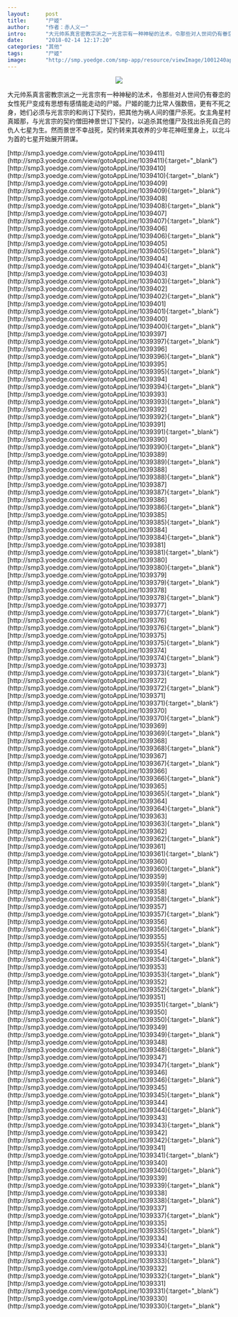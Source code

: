 ```yaml
---
layout:     post
title:      "尸姬"
author:     "作者：赤人义一"
intro:      "大元帅系真言密教宗派之一光言宗有一种神秘的法术，令那些对人世间仍有眷恋的女性死尸变成有思想有感情能走动的尸姬。尸姬的能力比常人强数倍，更有不死之身，她们必须与光言宗的和尚订下契约，把其他为祸人间的僵尸杀死。女主角星村真姬那，与光言宗的契约僧田神景世订下契约，以追杀其他僵尸及找出杀死自己的仇人七星为生。然而景世不幸战死，契约转来其收养的少年花神旺里身上，以北斗为首的七星开始展开阴谋。"
date:       "2018-02-14 12:17:20"
categories: "其他"
tags:       "尸姬"
image:      "http://smp.yoedge.com/smp-app/resource/viewImage/1001240appline.png"
---
```

<div style="text-align: center">
<p><img src="http://smp.yoedge.com/smp-app/resource/viewImage/1001240appline.png"/></p>
</div>
<p class="post-meta">
<span>大元帅系真言密教宗派之一光言宗有一种神秘的法术，令那些对人世间仍有眷恋的女性死尸变成有思想有感情能走动的尸姬。尸姬的能力比常人强数倍，更有不死之身，她们必须与光言宗的和尚订下契约，把其他为祸人间的僵尸杀死。女主角星村真姬那，与光言宗的契约僧田神景世订下契约，以追杀其他僵尸及找出杀死自己的仇人七星为生。然而景世不幸战死，契约转来其收养的少年花神旺里身上，以北斗为首的七星开始展开阴谋。</span>
</p>
[http://smp3.yoedge.com/view/gotoAppLine/1039411](http://smp3.yoedge.com/view/gotoAppLine/1039411){:target="_blank"}
[http://smp3.yoedge.com/view/gotoAppLine/1039410](http://smp3.yoedge.com/view/gotoAppLine/1039410){:target="_blank"}
[http://smp3.yoedge.com/view/gotoAppLine/1039409](http://smp3.yoedge.com/view/gotoAppLine/1039409){:target="_blank"}
[http://smp3.yoedge.com/view/gotoAppLine/1039408](http://smp3.yoedge.com/view/gotoAppLine/1039408){:target="_blank"}
[http://smp3.yoedge.com/view/gotoAppLine/1039407](http://smp3.yoedge.com/view/gotoAppLine/1039407){:target="_blank"}
[http://smp3.yoedge.com/view/gotoAppLine/1039406](http://smp3.yoedge.com/view/gotoAppLine/1039406){:target="_blank"}
[http://smp3.yoedge.com/view/gotoAppLine/1039405](http://smp3.yoedge.com/view/gotoAppLine/1039405){:target="_blank"}
[http://smp3.yoedge.com/view/gotoAppLine/1039404](http://smp3.yoedge.com/view/gotoAppLine/1039404){:target="_blank"}
[http://smp3.yoedge.com/view/gotoAppLine/1039403](http://smp3.yoedge.com/view/gotoAppLine/1039403){:target="_blank"}
[http://smp3.yoedge.com/view/gotoAppLine/1039402](http://smp3.yoedge.com/view/gotoAppLine/1039402){:target="_blank"}
[http://smp3.yoedge.com/view/gotoAppLine/1039401](http://smp3.yoedge.com/view/gotoAppLine/1039401){:target="_blank"}
[http://smp3.yoedge.com/view/gotoAppLine/1039400](http://smp3.yoedge.com/view/gotoAppLine/1039400){:target="_blank"}
[http://smp3.yoedge.com/view/gotoAppLine/1039397](http://smp3.yoedge.com/view/gotoAppLine/1039397){:target="_blank"}
[http://smp3.yoedge.com/view/gotoAppLine/1039396](http://smp3.yoedge.com/view/gotoAppLine/1039396){:target="_blank"}
[http://smp3.yoedge.com/view/gotoAppLine/1039395](http://smp3.yoedge.com/view/gotoAppLine/1039395){:target="_blank"}
[http://smp3.yoedge.com/view/gotoAppLine/1039394](http://smp3.yoedge.com/view/gotoAppLine/1039394){:target="_blank"}
[http://smp3.yoedge.com/view/gotoAppLine/1039393](http://smp3.yoedge.com/view/gotoAppLine/1039393){:target="_blank"}
[http://smp3.yoedge.com/view/gotoAppLine/1039392](http://smp3.yoedge.com/view/gotoAppLine/1039392){:target="_blank"}
[http://smp3.yoedge.com/view/gotoAppLine/1039391](http://smp3.yoedge.com/view/gotoAppLine/1039391){:target="_blank"}
[http://smp3.yoedge.com/view/gotoAppLine/1039390](http://smp3.yoedge.com/view/gotoAppLine/1039390){:target="_blank"}
[http://smp3.yoedge.com/view/gotoAppLine/1039389](http://smp3.yoedge.com/view/gotoAppLine/1039389){:target="_blank"}
[http://smp3.yoedge.com/view/gotoAppLine/1039388](http://smp3.yoedge.com/view/gotoAppLine/1039388){:target="_blank"}
[http://smp3.yoedge.com/view/gotoAppLine/1039387](http://smp3.yoedge.com/view/gotoAppLine/1039387){:target="_blank"}
[http://smp3.yoedge.com/view/gotoAppLine/1039386](http://smp3.yoedge.com/view/gotoAppLine/1039386){:target="_blank"}
[http://smp3.yoedge.com/view/gotoAppLine/1039385](http://smp3.yoedge.com/view/gotoAppLine/1039385){:target="_blank"}
[http://smp3.yoedge.com/view/gotoAppLine/1039384](http://smp3.yoedge.com/view/gotoAppLine/1039384){:target="_blank"}
[http://smp3.yoedge.com/view/gotoAppLine/1039381](http://smp3.yoedge.com/view/gotoAppLine/1039381){:target="_blank"}
[http://smp3.yoedge.com/view/gotoAppLine/1039380](http://smp3.yoedge.com/view/gotoAppLine/1039380){:target="_blank"}
[http://smp3.yoedge.com/view/gotoAppLine/1039379](http://smp3.yoedge.com/view/gotoAppLine/1039379){:target="_blank"}
[http://smp3.yoedge.com/view/gotoAppLine/1039378](http://smp3.yoedge.com/view/gotoAppLine/1039378){:target="_blank"}
[http://smp3.yoedge.com/view/gotoAppLine/1039377](http://smp3.yoedge.com/view/gotoAppLine/1039377){:target="_blank"}
[http://smp3.yoedge.com/view/gotoAppLine/1039376](http://smp3.yoedge.com/view/gotoAppLine/1039376){:target="_blank"}
[http://smp3.yoedge.com/view/gotoAppLine/1039375](http://smp3.yoedge.com/view/gotoAppLine/1039375){:target="_blank"}
[http://smp3.yoedge.com/view/gotoAppLine/1039374](http://smp3.yoedge.com/view/gotoAppLine/1039374){:target="_blank"}
[http://smp3.yoedge.com/view/gotoAppLine/1039373](http://smp3.yoedge.com/view/gotoAppLine/1039373){:target="_blank"}
[http://smp3.yoedge.com/view/gotoAppLine/1039372](http://smp3.yoedge.com/view/gotoAppLine/1039372){:target="_blank"}
[http://smp3.yoedge.com/view/gotoAppLine/1039371](http://smp3.yoedge.com/view/gotoAppLine/1039371){:target="_blank"}
[http://smp3.yoedge.com/view/gotoAppLine/1039370](http://smp3.yoedge.com/view/gotoAppLine/1039370){:target="_blank"}
[http://smp3.yoedge.com/view/gotoAppLine/1039369](http://smp3.yoedge.com/view/gotoAppLine/1039369){:target="_blank"}
[http://smp3.yoedge.com/view/gotoAppLine/1039368](http://smp3.yoedge.com/view/gotoAppLine/1039368){:target="_blank"}
[http://smp3.yoedge.com/view/gotoAppLine/1039367](http://smp3.yoedge.com/view/gotoAppLine/1039367){:target="_blank"}
[http://smp3.yoedge.com/view/gotoAppLine/1039366](http://smp3.yoedge.com/view/gotoAppLine/1039366){:target="_blank"}
[http://smp3.yoedge.com/view/gotoAppLine/1039365](http://smp3.yoedge.com/view/gotoAppLine/1039365){:target="_blank"}
[http://smp3.yoedge.com/view/gotoAppLine/1039364](http://smp3.yoedge.com/view/gotoAppLine/1039364){:target="_blank"}
[http://smp3.yoedge.com/view/gotoAppLine/1039363](http://smp3.yoedge.com/view/gotoAppLine/1039363){:target="_blank"}
[http://smp3.yoedge.com/view/gotoAppLine/1039362](http://smp3.yoedge.com/view/gotoAppLine/1039362){:target="_blank"}
[http://smp3.yoedge.com/view/gotoAppLine/1039361](http://smp3.yoedge.com/view/gotoAppLine/1039361){:target="_blank"}
[http://smp3.yoedge.com/view/gotoAppLine/1039360](http://smp3.yoedge.com/view/gotoAppLine/1039360){:target="_blank"}
[http://smp3.yoedge.com/view/gotoAppLine/1039359](http://smp3.yoedge.com/view/gotoAppLine/1039359){:target="_blank"}
[http://smp3.yoedge.com/view/gotoAppLine/1039358](http://smp3.yoedge.com/view/gotoAppLine/1039358){:target="_blank"}
[http://smp3.yoedge.com/view/gotoAppLine/1039357](http://smp3.yoedge.com/view/gotoAppLine/1039357){:target="_blank"}
[http://smp3.yoedge.com/view/gotoAppLine/1039356](http://smp3.yoedge.com/view/gotoAppLine/1039356){:target="_blank"}
[http://smp3.yoedge.com/view/gotoAppLine/1039355](http://smp3.yoedge.com/view/gotoAppLine/1039355){:target="_blank"}
[http://smp3.yoedge.com/view/gotoAppLine/1039354](http://smp3.yoedge.com/view/gotoAppLine/1039354){:target="_blank"}
[http://smp3.yoedge.com/view/gotoAppLine/1039353](http://smp3.yoedge.com/view/gotoAppLine/1039353){:target="_blank"}
[http://smp3.yoedge.com/view/gotoAppLine/1039352](http://smp3.yoedge.com/view/gotoAppLine/1039352){:target="_blank"}
[http://smp3.yoedge.com/view/gotoAppLine/1039351](http://smp3.yoedge.com/view/gotoAppLine/1039351){:target="_blank"}
[http://smp3.yoedge.com/view/gotoAppLine/1039350](http://smp3.yoedge.com/view/gotoAppLine/1039350){:target="_blank"}
[http://smp3.yoedge.com/view/gotoAppLine/1039349](http://smp3.yoedge.com/view/gotoAppLine/1039349){:target="_blank"}
[http://smp3.yoedge.com/view/gotoAppLine/1039348](http://smp3.yoedge.com/view/gotoAppLine/1039348){:target="_blank"}
[http://smp3.yoedge.com/view/gotoAppLine/1039347](http://smp3.yoedge.com/view/gotoAppLine/1039347){:target="_blank"}
[http://smp3.yoedge.com/view/gotoAppLine/1039346](http://smp3.yoedge.com/view/gotoAppLine/1039346){:target="_blank"}
[http://smp3.yoedge.com/view/gotoAppLine/1039345](http://smp3.yoedge.com/view/gotoAppLine/1039345){:target="_blank"}
[http://smp3.yoedge.com/view/gotoAppLine/1039344](http://smp3.yoedge.com/view/gotoAppLine/1039344){:target="_blank"}
[http://smp3.yoedge.com/view/gotoAppLine/1039343](http://smp3.yoedge.com/view/gotoAppLine/1039343){:target="_blank"}
[http://smp3.yoedge.com/view/gotoAppLine/1039342](http://smp3.yoedge.com/view/gotoAppLine/1039342){:target="_blank"}
[http://smp3.yoedge.com/view/gotoAppLine/1039341](http://smp3.yoedge.com/view/gotoAppLine/1039341){:target="_blank"}
[http://smp3.yoedge.com/view/gotoAppLine/1039340](http://smp3.yoedge.com/view/gotoAppLine/1039340){:target="_blank"}
[http://smp3.yoedge.com/view/gotoAppLine/1039339](http://smp3.yoedge.com/view/gotoAppLine/1039339){:target="_blank"}
[http://smp3.yoedge.com/view/gotoAppLine/1039338](http://smp3.yoedge.com/view/gotoAppLine/1039338){:target="_blank"}
[http://smp3.yoedge.com/view/gotoAppLine/1039337](http://smp3.yoedge.com/view/gotoAppLine/1039337){:target="_blank"}
[http://smp3.yoedge.com/view/gotoAppLine/1039335](http://smp3.yoedge.com/view/gotoAppLine/1039335){:target="_blank"}
[http://smp3.yoedge.com/view/gotoAppLine/1039334](http://smp3.yoedge.com/view/gotoAppLine/1039334){:target="_blank"}
[http://smp3.yoedge.com/view/gotoAppLine/1039333](http://smp3.yoedge.com/view/gotoAppLine/1039333){:target="_blank"}
[http://smp3.yoedge.com/view/gotoAppLine/1039332](http://smp3.yoedge.com/view/gotoAppLine/1039332){:target="_blank"}
[http://smp3.yoedge.com/view/gotoAppLine/1039331](http://smp3.yoedge.com/view/gotoAppLine/1039331){:target="_blank"}
[http://smp3.yoedge.com/view/gotoAppLine/1039330](http://smp3.yoedge.com/view/gotoAppLine/1039330){:target="_blank"}


